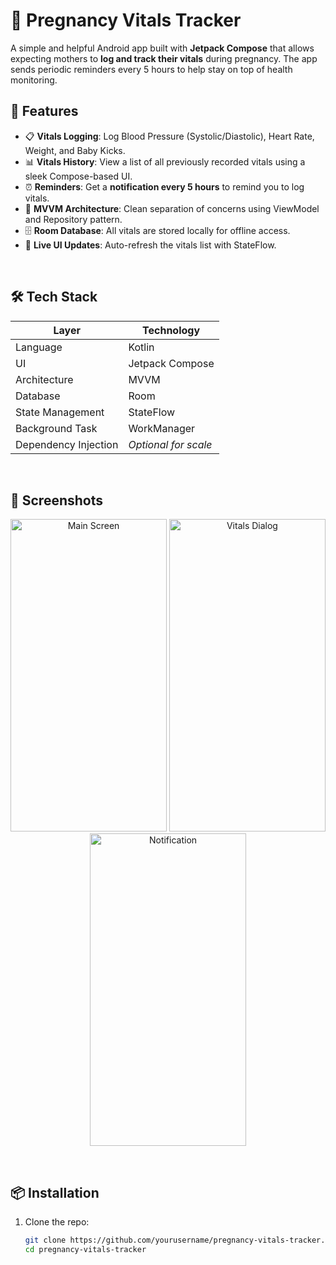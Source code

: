 # 🤰 Pregnancy Vitals Tracker

A simple and helpful Android app built with **Jetpack Compose** that allows expecting mothers to **log and track their vitals** during pregnancy. The app sends periodic reminders every 5 hours to help stay on top of health monitoring.
<br/>
## 📱 Features

- 📋 **Vitals Logging**: Log Blood Pressure (Systolic/Diastolic), Heart Rate, Weight, and Baby Kicks.
- 📊 **Vitals History**: View a list of all previously recorded vitals using a sleek Compose-based UI.
- ⏰ **Reminders**: Get a **notification every 5 hours** to remind you to log vitals.
- 🧠 **MVVM Architecture**: Clean separation of concerns using ViewModel and Repository pattern.
- 🗄️ **Room Database**: All vitals are stored locally for offline access.
- 📡 **Live UI Updates**: Auto-refresh the vitals list with StateFlow.

<br/>

## 🛠️ Tech Stack

| Layer              | Technology            |
|--------------------|------------------------|
| Language           | Kotlin                 |
| UI                 | Jetpack Compose        |
| Architecture       | MVVM                   |
| Database           | Room                   |
| State Management   | StateFlow              |
| Background Task    | WorkManager            |
| Dependency Injection | *Optional for scale*  |

<br/>

## 🧩 Screenshots
<p align="center">
  <img src="https://github.com/user-attachments/assets/459bc82b-8c83-41e1-9d1f-aa0018c919e3" alt="Main Screen" width="250" height="500" padding="100"/>
  <img src="https://github.com/user-attachments/assets/2a5edb4b-85a6-46f7-a1d7-8bbe4092fa83" alt="Vitals Dialog" width="250" height="500"/>
  <img src="https://github.com/user-attachments/assets/your-notification-image" alt="Notification" width="250" height="500"/>
</p>


<br/>

## 📦 Installation

1. Clone the repo:
   ```bash
   git clone https://github.com/yourusername/pregnancy-vitals-tracker.git
   cd pregnancy-vitals-tracker
